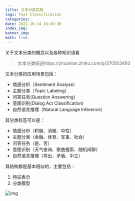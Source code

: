 ```yaml
---
title: 文本分类实践
tags: Text Classification
categories: 
date: 2022-10-14 16:45:30
index_img: 
banner_img: 
math: true
---
```


关于文本分类的概念以及各种知识请看

> 文本分类综述https://zhuanlan.zhihu.com/p/370503493

文本分类的应用场景包括：

- 情感分析（Sentiment Analyse）
- 主题分类（Topic Labeling）
- 问答任务(Question Answering)
- 意图识别(Dialog Act Classification)
- 自然语言推理（Natural Language Inference）

其分类标签可以是：

- 情感分析（积极、消极、中性）
- 主题分类（金融、体育、军事、社会）
- 问答任务（是、否）
- 意图识别（天气查询、歌曲搜索、随机闲聊）
- 自然语言推理（导出、矛盾、中立）

其结构都是基本相似的，主要包括：

1. 特征表示
2. 分类模型

![img](http://longls777.oss-cn-beijing.aliyuncs.com/img/v2-c55b5a4a88ef981027737c2094217291_720w.webp)